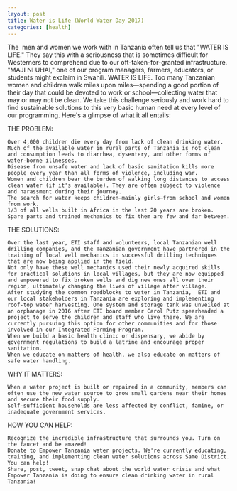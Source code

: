 ```yaml
---
layout: post
title: Water is Life (World Water Day 2017)
categories: [health]
---
```


The  men and women we work with in Tanzania often tell us that "WATER IS LIFE." They say this with a seriousness that is sometimes difficult for Westerners to comprehend due to our oft-taken-for-granted infrastructure. "MAJI NI UHAI," one of our program managers, farmers, educators, or students might exclaim in Swahili. WATER IS LIFE. Too many Tanzanian women and children walk miles upon miles—spending a good portion of their day that could be devoted to work or school—collecting water that may or may not be clean. We take this challenge seriously and work hard to find sustainable solutions to this very basic human need at every level of our programming. Here's a glimpse of what it all entails:


THE PROBLEM:

 	Over 4,000 children die every day from lack of clean drinking water. Much of the available water in rural parts of Tanzania is not clean and consumption leads to diarrhea, dysentery, and other forms of water-borne illnesses.
 	Disease from unsafe water and lack of basic sanitation kills more people every year than all forms of violence, including war.
 	Women and children bear the burden of walking long distances to access clean water (if it's available). They are often subject to violence and harassment during their journey.
 	The search for water keeps children—mainly girls—from school and women from work.
 	1/3 of all wells built in Africa in the last 20 years are broken. Spare parts and trained mechanics to fix them are few and far between.

THE SOLUTIONS:

 	Over the last year, ETI staff and volunteers, local Tanzanian well drilling companies, and the Tanzanian government have partnered in the training of local well mechanics in successful drilling techniques that are now being applied in the field.
 	Not only have these well mechanics used their newly acquired skills for practical solutions in local villages, but they are now equipped and empowered to fix broken wells and dig new ones all over their region, ultimately changing the lives of village after village.
 	After studying the common roadblocks to water in Tanzania,  ETI and our local stakeholders in Tanzania are exploring and implementing roof-top water harvesting. One system and storage tank was unveiled at an orphanage in 2016 after ETI board member Carol Putz spearheaded a project to serve the children and staff who live there. We are currently pursuing this option for other communities and for those involved in our Integrated Farming Program.
 	When we build a basic health clinic or dispensary, we abide by government regulations to build a latrine and encourage proper sanitation.
 	When we educate on matters of health, we also educate on matters of safe water handling.

WHY IT MATTERS:

 	When a water project is built or repaired in a community, members can often use the new water source to grow small gardens near their homes and secure their food supply.
 	Self-sufficient households are less affected by conflict, famine, or inadequate government services.

HOW YOU CAN HELP:

 	Recognize the incredible infrastructure that surrounds you. Turn on the faucet and be amazed!
 	Donate to Empower Tanzania water projects. We're currently educating, training, and implementing clean water solutions across Same District. You can help!
 	Share, post, tweet, snap chat about the world water crisis and what Empower Tanzania is doing to ensure clean drinking water in rural Tanzania!

